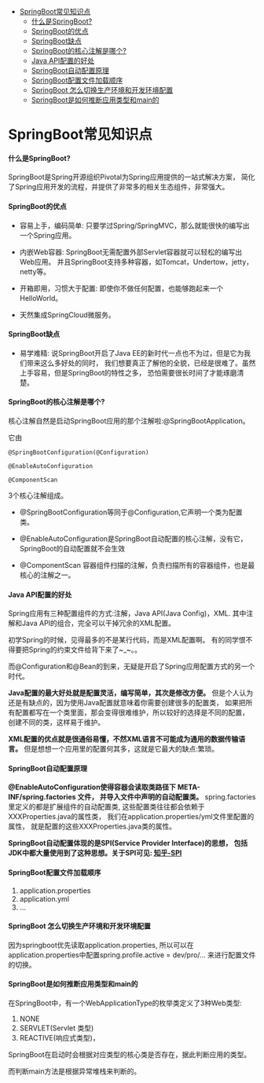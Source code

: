 <!-- TOC -->

  * [SpringBoot常见知识点](#springboot常见知识点)
       * [什么是SpringBoot?](#什么是springboot)
       * [SpringBoot的优点](#springboot的优点)
       * [SpringBoot缺点](#springboot缺点)
       * [SpringBoot的核心注解是哪个?](#springboot的核心注解是哪个)
       * [Java API配置的好处](#java-api配置的好处)
       * [SpringBoot自动配置原理](#springboot自动配置原理)
       * [SpringBoot配置文件加载顺序](#springboot配置文件加载顺序)
       * [SpringBoot 怎么切换生产环境和开发环境配置](#springboot-怎么切换生产环境和开发环境配置)
       * [SpringBoot是如何推断应用类型和main的](#springboot是如何推断应用类型和main的)

<!-- /TOC -->


# SpringBoot常见知识点

#### 什么是SpringBoot?

SpringBoot是Spring开源组织Pivotal为Spring应用提供的一站式解决方案，
简化了Spring应用开发的流程，并提供了非常多的相关生态组件，非常强大。

#### SpringBoot的优点

- 容易上手，编码简单: 只要学过Spring/SpringMVC，那么就能很快的编写出一个Spring应用。

- 内嵌Web容器: SpringBoot无需配置外部Servlet容器就可以轻松的编写出Web应用。
  并且SpringBoot支持多种容器，如Tomcat，Undertow，jetty，netty等。

- 开箱即用，习惯大于配置: 即使你不做任何配置，也能够跑起来一个HelloWorld。

- 天然集成SpringCloud微服务。

#### SpringBoot缺点

- 易学难精: 说SpringBoot开启了Java EE的新时代一点也不为过，但是它为我们带来这么多好处的同时，
我们想要真正了解他的全貌，已经是很难了。虽然上手容易，但是SpringBoot的特性之多，
恐怕需要很长时间了才能琢磨清楚。

#### SpringBoot的核心注解是哪个?
核心注解自然是启动SpringBoot应用的那个注解啦:@SpringBootApplication。

它由

````text
@SpringBootConfiguration(@Configuration)

@EnableAutoConfiguration

@ComponentScan 
````

3个核心注解组成。

- @SpringBootConfiguration等同于@Configuration,它声明一个类为配置类。

- @EnableAutoConfiguration是SpringBoot自动配置的核心注解，没有它，
SpringBoot的自动配置就不会生效

- @ComponentScan 容器组件扫描的注解，负责扫描所有的容器组件，也是最核心的注解之一。

#### Java API配置的好处

Spring应用有三种配置组件的方式:注解，Java API(Java Config)，XML.
其中注解和Java API的组合，完全可以干掉冗余的XML配置。

初学Spring的时候，见得最多的不是某行代码，而是XML配置啊。
有的同学恨不得要把Spring的约束文件给背下来了~_~。。

而@Configuration和@Bean的到来，无疑是开启了Spring应用配置方式的另一个时代。

**Java配置的最大好处就是配置灵活，编写简单，其次是修改方便。**
但是个人认为还是有缺点的，因为使用Java配置就意味着你需要创建很多的配置类，
如果把所有配置都写在一个类里面，那会变得很难维护，所以较好的选择是不同的配置，
创建不同的类，这样易于维护。

**XML配置的优点就是很通俗易懂，不然XML语言不可能成为通用的数据传输语言。**
但是想想一个应用里的配置何其多，这就是它最大的缺点:繁琐。

#### SpringBoot自动配置原理

**@EnableAutoConfiguration使得容器会读取类路径下 META-INF/spring.factories 文件，
并导入文件中声明的自动配置类。**
spring.factories里定义的都是扩展组件的自动配置类,
这些配置类往往都会依赖于XXXProperties.java的属性类，
我们在application.properties/yml文件里配置的属性，
就是配置的这些XXXProperties.java类的属性。

**SpringBoot自动配置体现的是SPI(Service Provider Interface)的思想，
包括JDK中都大量使用到了这种思想。关于SPI可见: [知乎-SPI](https://zhuanlan.zhihu.com/p/28909673)**

#### SpringBoot配置文件加载顺序
1. application.properties
2. application.yml
3. ...

#### SpringBoot 怎么切换生产环境和开发环境配置
因为springboot优先读取application.properties,
所以可以在application.properties中配置spring.profile.active = dev/pro/...
来进行配置文件的切换。

#### SpringBoot是如何推断应用类型和main的

在SpringBoot中，有一个WebApplicationType的枚举类定义了3种Web类型:

1. NONE
2. SERVLET(Servlet 类型)
3. REACTIVE(响应式类型)，

SpringBoot在启动时会根据对应类型的核心类是否存在，据此判断应用的类型。

而判断main方法是根据异常堆栈来判断的。